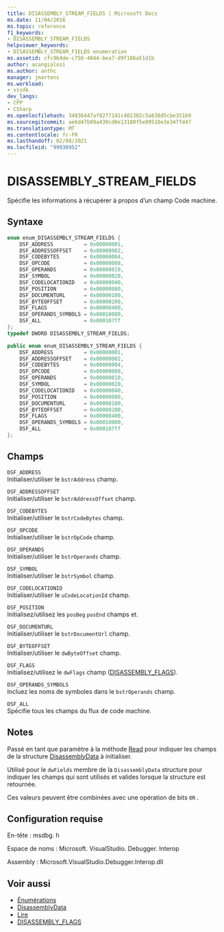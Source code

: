 ```yaml
---
title: DISASSEMBLY_STREAM_FIELDS | Microsoft Docs
ms.date: 11/04/2016
ms.topic: reference
f1_keywords:
- DISASSEMBLY_STREAM_FIELDS
helpviewer_keywords:
- DISASSEMBLY_STREAM_FIELDS enumeration
ms.assetid: cfc9b4de-c756-4844-bea7-d9f186a51d1b
author: acangialosi
ms.author: anthc
manager: jmartens
ms.workload:
- vssdk
dev_langs:
- CPP
- CSharp
ms.openlocfilehash: 34836447af8277141c401302c5a838d5cbe351b9
ms.sourcegitcommit: ae6d47b09a439cd0e13180f5e89510e3e347fd47
ms.translationtype: MT
ms.contentlocale: fr-FR
ms.lasthandoff: 02/08/2021
ms.locfileid: "99938952"
---
```

# <a name="disassembly_stream_fields"></a>DISASSEMBLY_STREAM_FIELDS
Spécifie les informations à récupérer à propos d’un champ Code machine.

## <a name="syntax"></a>Syntaxe

```cpp
enum enum_DISASSEMBLY_STREAM_FIELDS {
    DSF_ADDRESS          = 0x00000001,
    DSF_ADDRESSOFFSET    = 0x00000002,
    DSF_CODEBYTES        = 0x00000004,
    DSF_OPCODE           = 0x00000008,
    DSF_OPERANDS         = 0x00000010,
    DSF_SYMBOL           = 0x00000020,
    DSF_CODELOCATIONID   = 0x00000040,
    DSF_POSITION         = 0x00000080,
    DSF_DOCUMENTURL      = 0x00000100,
    DSF_BYTEOFFSET       = 0x00000200,
    DSF_FLAGS            = 0x00000400,
    DSF_OPERANDS_SYMBOLS = 0x00010000,
    DSF_ALL              = 0x000107ff
};
typedef DWORD DISASSEMBLY_STREAM_FIELDS;
```

```csharp
public enum enum_DISASSEMBLY_STREAM_FIELDS {
    DSF_ADDRESS          = 0x00000001,
    DSF_ADDRESSOFFSET    = 0x00000002,
    DSF_CODEBYTES        = 0x00000004,
    DSF_OPCODE           = 0x00000008,
    DSF_OPERANDS         = 0x00000010,
    DSF_SYMBOL           = 0x00000020,
    DSF_CODELOCATIONID   = 0x00000040,
    DSF_POSITION         = 0x00000080,
    DSF_DOCUMENTURL      = 0x00000100,
    DSF_BYTEOFFSET       = 0x00000200,
    DSF_FLAGS            = 0x00000400,
    DSF_OPERANDS_SYMBOLS = 0x00010000,
    DSF_ALL              = 0x000107ff
};
```

## <a name="fields"></a>Champs
`DSF_ADDRESS`\
Initialiser/utiliser le `bstrAddress` champ.

`DSF_ADDRESSOFFSET`\
Initialiser/utiliser le `bstrAddressOffset` champ.

`DSF_CODEBYTES`\
Initialiser/utiliser le `bstrCodeBytes` champ.

`DSF_OPCODE`\
Initialiser/utiliser le `bstrOpCode` champ.

`DSF_OPERANDS`\
Initialiser/utiliser le `bstrOperands` champ.

`DSF_SYMBOL`\
Initialiser/utiliser le `bstrSymbol` champ.

`DSF_CODELOCATIONID`\
Initialiser/utiliser le `uCodeLocationId` champ.

`DSF_POSITION`\
Initialisez/utilisez les `posBeg` `posEnd` champs et.

`DSF_DOCUMENTURL`\
Initialiser/utiliser le `bstrDocumentUrl` champ.

`DSF_BYTEOFFSET`\
Initialiser/utiliser le `dwByteOffset` champ.

`DSF_FLAGS`\
Initialisez/utilisez le `dwFlags` champ ([DISASSEMBLY_FLAGS](../../../extensibility/debugger/reference/disassembly-flags.md)).

`DSF_OPERANDS_SYMBOLS`\
Incluez les noms de symboles dans le `bstrOperands` champ.

`DSF_ALL`\
Spécifie tous les champs du flux de code machine.

## <a name="remarks"></a>Notes
Passé en tant que paramètre à la méthode [Read](../../../extensibility/debugger/reference/idebugdisassemblystream2-read.md) pour indiquer les champs de la structure [DisassemblyData](../../../extensibility/debugger/reference/disassemblydata.md) à initialiser.

Utilisé pour le `dwFields` membre de la `DisassemblyData` structure pour indiquer les champs qui sont utilisés et valides lorsque la structure est retournée.

Ces valeurs peuvent être combinées avec une opération de bits `OR` .

## <a name="requirements"></a>Configuration requise
En-tête : msdbg. h

Espace de noms : Microsoft. VisualStudio. Debugger. Interop

Assembly : Microsoft.VisualStudio.Debugger.Interop.dll

## <a name="see-also"></a>Voir aussi
- [Énumérations](../../../extensibility/debugger/reference/enumerations-visual-studio-debugging.md)
- [DisassemblyData](../../../extensibility/debugger/reference/disassemblydata.md)
- [Lire](../../../extensibility/debugger/reference/idebugdisassemblystream2-read.md)
- [DISASSEMBLY_FLAGS](../../../extensibility/debugger/reference/disassembly-flags.md)
